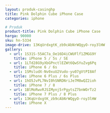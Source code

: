 ```yaml
---
layout: produk-casinghp
title: Pink Dolphin Cube iPhone Case
categories: iphone

# Produk
product-title: Pink Dolphin Cube iPhone Case
harga: 90000
sku: hn-5334
image-drive: 13KqUrdxgtK_zb9cAbNrWQgyO-roy3lHW
gallery:
  - url: 1S31S-55AC7a_Oe16D4iCWUFlf1ZMGG9Y
    title: iPhone 5 / 5s / SE
  - url: 1LTd28G9yXbGPnctlEZWt6QwSYuZvg6Pq
    title: iPhone 6 / 6s
  - url: 1SMsludX-Nv0xuU2Vudo-yu07gVtPI8Af
    title: iPhone 6 Plus / 6s Plus
  - url: 1hO5JvPL7NvI0hSNRDNriJe7M8wQZ2ioh
    title: iPhone 7 / 8
  - url: 1BlMoRwvRJSIMynj5rPgytsZ7bnWOrTz2
    title: iPhone 7 Plus / 8 Plus
  - url: 13KqUrdxgtK_zb9cAbNrWQgyO-roy3lHW
    title: iPhone X
---
```


